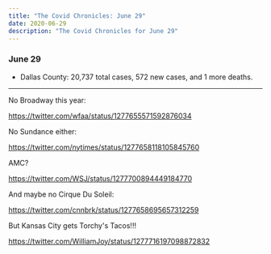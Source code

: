 ```yaml
---
title: "The Covid Chronicles: June 29"
date: 2020-06-29
description: "The Covid Chronicles for June 29"
---
```


### June 29

- Dallas County: 20,737 total cases, 572 new cases, and 1 more deaths.

---

No Broadway this year:

<https://twitter.com/wfaa/status/1277655571592876034>

No Sundance either:

<https://twitter.com/nytimes/status/1277658118105845760>

AMC?

<https://twitter.com/WSJ/status/1277700894449184770>

And maybe no Cirque Du Soleil:

<https://twitter.com/cnnbrk/status/1277658695657312259>

But Kansas City gets Torchy's Tacos!!!

<https://twitter.com/WilliamJoy/status/1277716197098872832>
